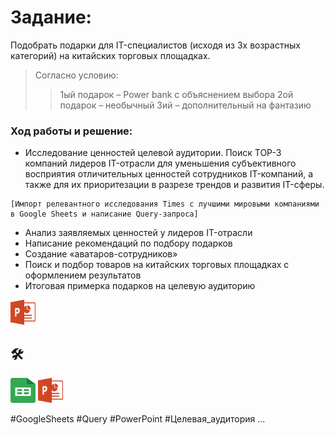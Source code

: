 # Задание:

Подобрать подарки для IT-специалистов (исходя из 3х возрастных категорий) на китайских торговых площадках. 

> Согласно условию:
> > 1ый подарок – Power bank с объяснением выбора
> > 2ой подарок – необычный 
> > 3ий – дополнительный на фантазию


### Ход работы и решение:

- Исследование ценностей целевой аудитории. 
Поиск TOP-3 компаний лидеров IT-отрасли для уменьшения субъективного восприятия отличительных ценностей сотрудников IT-компаний, а также для их приоритезации
в разрезе трендов и развития IT-сферы.
```
[Импорт релевантного исследования Times с лучшими мировыми компаниями в Google Sheets и написание Query-запроса]
```
- Анализ заявляемых ценностей у лидеров IT-отрасли
- Написание рекомендаций по подбору подарков
- Создание «аватаров-сотрудников»
- Поиск и подбор товаров на китайских торговых площадках с оформлением результатов
- Итоговая примерка подарков на целевую аудиторию

[<img src="https://github.com/mr-Vozhyk/Bio-icon/blob/main/15_Power%20Point.svg"      title="Отчет в Power Point (pdf)"         alt="Power Point"         width="40" height="40"/>](
https://github.com/mr-Vozhyk/Test-Tasks/blob/main/Analyst_%5BPowerPoint_%26_GoogleSheets%5D/%D0%A2%D0%97_%D0%9F%D0%BE%D0%B4%D0%B0%D1%80%D0%BA%D0%B8-%D0%B4%D0%BB%D1%8F-%D1%81%D0%BE%D1%82%D1%80%D1%83%D0%B4%D0%BD%D0%B8%D0%BA%D0%BE%D0%B2-IT-%D0%BA%D0%BE%D0%BC%D0%BF%D0%B0%D0%BD%D0%B8%D0%B9.pdf
)

## :hammer_and_wrench:  
<img src="https://github.com/mr-Vozhyk/Bio-icon/blob/main/14_Google%20Sheets.svg"    title="Google Sheets"       alt="Google Sheets"       width="40" height="40"/> <img src="https://github.com/mr-Vozhyk/Bio-icon/blob/main/15_Power%20Point.svg"      title="Отчет в Power Point (pdf)"         alt="Power Point"         width="40" height="40"/>


#GoogleSheets #Query #PowerPoint #Целевая_аудитория ...

